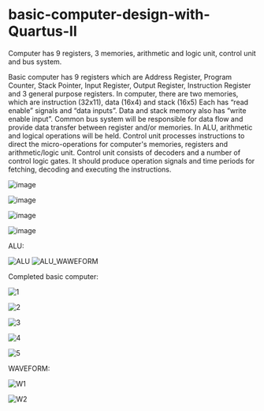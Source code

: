 # basic-computer-design-with-Quartus-II
Computer has 9 registers, 3 memories, arithmetic and logic unit, control unit and bus system. 

Basic computer has 9 registers which are Address Register, Program Counter, Stack Pointer, Input Register, Output Register, Instruction Register and 3 general purpose registers. 
In computer, there are two memories, which are instruction (32x11), data (16x4) and stack (16x5) Each has “read enable” signals and “data inputs”. Data and stack memory also has “write enable input”. 
Common bus system will be responsible for data flow and provide data transfer between register and/or memories. In ALU, arithmetic and logical operations will be held. Control unit processes instructions to direct the micro-operations for computer's memories, registers and arithmetic/logic unit.  Control unit consists of decoders and a number of control logic gates. It should produce operation signals and time periods for fetching, decoding and executing the instructions.

![image](https://github.com/0asa0/basic-computer-design-with-Quartus-II/assets/134441532/023c7bee-bb8c-4a24-906f-16e8cd726c7c)

![image](https://github.com/0asa0/basic-computer-design-with-Quartus-II/assets/134441532/b9e4676c-d3e6-4b61-ad1b-9d5fb126cb51)

![image](https://github.com/0asa0/basic-computer-design-with-Quartus-II/assets/134441532/10680e1b-20ee-4e96-893d-ba60e29e17de)

![image](https://github.com/0asa0/basic-computer-design-with-Quartus-II/assets/134441532/f49bbc38-c9c3-4d2f-bba5-db6c69f2c79b)


ALU:

![ALU](https://github.com/0asa0/basic-computer-design-with-Quartus-II/assets/134441532/3ecc0556-8c5b-4c36-a9ff-5623b42c4b7b)
![ALU_WAWEFORM](https://github.com/0asa0/basic-computer-design-with-Quartus-II/assets/134441532/1202970c-92a1-4481-9926-46d76023ee55)


Completed basic computer:

![1](https://github.com/0asa0/basic-computer-design-with-Quartus-II/assets/134441532/90a2d4bb-0083-4ad1-9c66-cf493c070405)

![2](https://github.com/0asa0/basic-computer-design-with-Quartus-II/assets/134441532/c68a5c30-d0bc-43c8-ab24-56ea060decbf)

![3](https://github.com/0asa0/basic-computer-design-with-Quartus-II/assets/134441532/e16e8fc9-7b12-4514-a2d0-856dcd10373f)

![4](https://github.com/0asa0/basic-computer-design-with-Quartus-II/assets/134441532/274c16a0-9bfc-4000-a81a-8ea10fdf276f)

![5](https://github.com/0asa0/basic-computer-design-with-Quartus-II/assets/134441532/270d96e3-5c2c-4693-ab3d-66d2e69b8b7e)

WAVEFORM:

![W1](https://github.com/0asa0/basic-computer-design-with-Quartus-II/assets/134441532/b33b9bee-e4f1-4067-9291-a73d266c2de1)

![W2](https://github.com/0asa0/basic-computer-design-with-Quartus-II/assets/134441532/46bcadd9-6a94-4263-ab61-6f332975e2f8)

